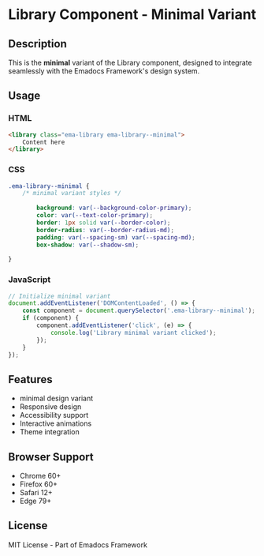 # Library Component - Minimal Variant

## Description
This is the **minimal** variant of the Library component, designed to integrate seamlessly with the Emadocs Framework's design system.

## Usage

### HTML
```html
<library class="ema-library ema-library--minimal">
    Content here
</library>
```

### CSS
```css
.ema-library--minimal {
    /* minimal variant styles */
    
        background: var(--background-color-primary);
        color: var(--text-color-primary);
        border: 1px solid var(--border-color);
        border-radius: var(--border-radius-md);
        padding: var(--spacing-sm) var(--spacing-md);
        box-shadow: var(--shadow-sm);
    
}
```

### JavaScript
```javascript
// Initialize minimal variant
document.addEventListener('DOMContentLoaded', () => {
    const component = document.querySelector('.ema-library--minimal');
    if (component) {
        component.addEventListener('click', (e) => {
            console.log('Library minimal variant clicked');
        });
    }
});
```

## Features
- minimal design variant
- Responsive design
- Accessibility support
- Interactive animations
- Theme integration

## Browser Support
- Chrome 60+
- Firefox 60+
- Safari 12+
- Edge 79+

## License
MIT License - Part of Emadocs Framework
